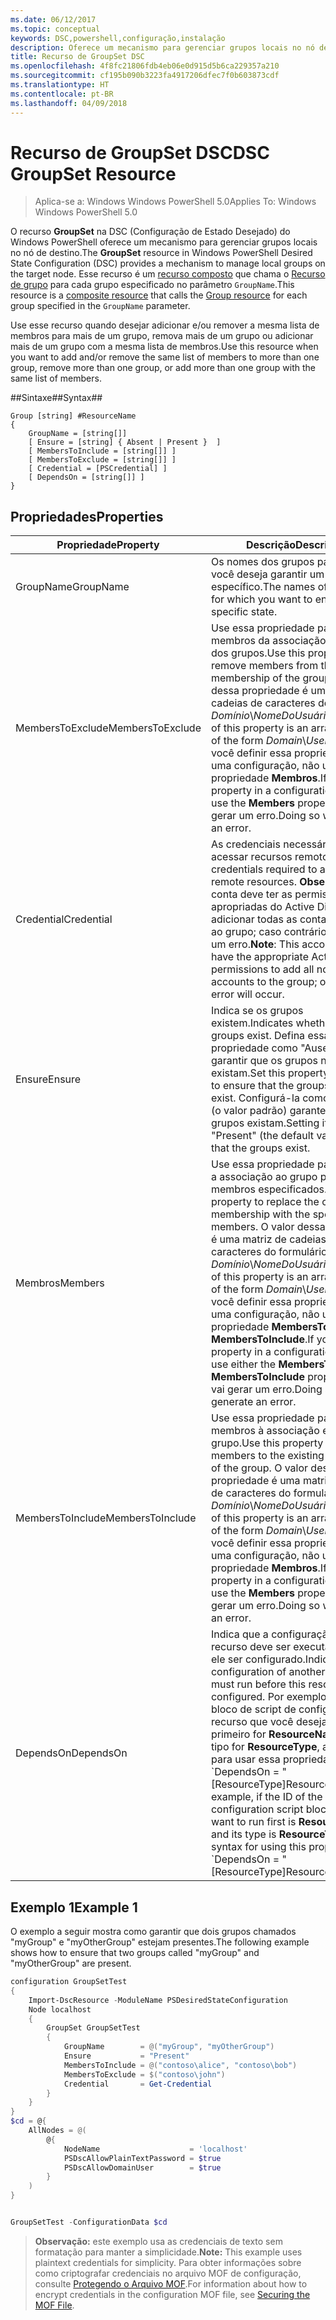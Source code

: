 ```yaml
---
ms.date: 06/12/2017
ms.topic: conceptual
keywords: DSC,powershell,configuração,instalação
description: Oferece um mecanismo para gerenciar grupos locais no nó de destino.
title: Recurso de GroupSet DSC
ms.openlocfilehash: 4f8fc21806fdb4eb06e0d915d5b6ca229357a210
ms.sourcegitcommit: cf195b090b3223fa4917206dfec7f0b603873cdf
ms.translationtype: HT
ms.contentlocale: pt-BR
ms.lasthandoff: 04/09/2018
---
```

# <a name="dsc-groupset-resource"></a><span data-ttu-id="f3d0b-104">Recurso de GroupSet DSC</span><span class="sxs-lookup"><span data-stu-id="f3d0b-104">DSC GroupSet Resource</span></span>

> <span data-ttu-id="f3d0b-105">Aplica-se a: Windows Windows PowerShell 5.0</span><span class="sxs-lookup"><span data-stu-id="f3d0b-105">Applies To: Windows Windows PowerShell 5.0</span></span>

<span data-ttu-id="f3d0b-106">O recurso **GroupSet** na DSC (Configuração de Estado Desejado) do Windows PowerShell oferece um mecanismo para gerenciar grupos locais no nó de destino.</span><span class="sxs-lookup"><span data-stu-id="f3d0b-106">The **GroupSet** resource in Windows PowerShell Desired State Configuration (DSC) provides a mechanism to manage local groups on the target node.</span></span> <span data-ttu-id="f3d0b-107">Esse recurso é um [recurso composto](authoringResourceComposite.md) que chama o [Recurso de grupo](groupResource.md) para cada grupo especificado no parâmetro `GroupName`.</span><span class="sxs-lookup"><span data-stu-id="f3d0b-107">This resource is a [composite resource](authoringResourceComposite.md) that calls the [Group resource](groupResource.md) for each group specified in the `GroupName` parameter.</span></span>

<span data-ttu-id="f3d0b-108">Use esse recurso quando desejar adicionar e/ou remover a mesma lista de membros para mais de um grupo, remova mais de um grupo ou adicionar mais de um grupo com a mesma lista de membros.</span><span class="sxs-lookup"><span data-stu-id="f3d0b-108">Use this resource when you want to add and/or remove the same list of members to more than one group, remove more than one group, or add more than one group with the same list of members.</span></span>

##<a name="syntax"></a><span data-ttu-id="f3d0b-109">Sintaxe##</span><span class="sxs-lookup"><span data-stu-id="f3d0b-109">Syntax##</span></span>
```
Group [string] #ResourceName
{
    GroupName = [string[]]
    [ Ensure = [string] { Absent | Present }  ]
    [ MembersToInclude = [string[]] ]
    [ MembersToExclude = [string[]] ]
    [ Credential = [PSCredential] ]
    [ DependsOn = [string[]] ]
}
```

## <a name="properties"></a><span data-ttu-id="f3d0b-110">Propriedades</span><span class="sxs-lookup"><span data-stu-id="f3d0b-110">Properties</span></span>

|  <span data-ttu-id="f3d0b-111">Propriedade</span><span class="sxs-lookup"><span data-stu-id="f3d0b-111">Property</span></span>  |  <span data-ttu-id="f3d0b-112">Descrição</span><span class="sxs-lookup"><span data-stu-id="f3d0b-112">Description</span></span>   |
|---|---|
| <span data-ttu-id="f3d0b-113">GroupName</span><span class="sxs-lookup"><span data-stu-id="f3d0b-113">GroupName</span></span>| <span data-ttu-id="f3d0b-114">Os nomes dos grupos para os quais você deseja garantir um estado específico.</span><span class="sxs-lookup"><span data-stu-id="f3d0b-114">The names of the groups for which you want to ensure a specific state.</span></span>|
| <span data-ttu-id="f3d0b-115">MembersToExclude</span><span class="sxs-lookup"><span data-stu-id="f3d0b-115">MembersToExclude</span></span>| <span data-ttu-id="f3d0b-116">Use essa propriedade para remover membros da associação existente dos grupos.</span><span class="sxs-lookup"><span data-stu-id="f3d0b-116">Use this property to remove members from the existing membership of the groups.</span></span> <span data-ttu-id="f3d0b-117">O valor dessa propriedade é uma matriz de cadeias de caracteres do formulário *Domínio*\\*NomeDoUsuário*.</span><span class="sxs-lookup"><span data-stu-id="f3d0b-117">The value of this property is an array of strings of the form *Domain*\\*UserName*.</span></span> <span data-ttu-id="f3d0b-118">Se você definir essa propriedade em uma configuração, não use a propriedade **Membros**.</span><span class="sxs-lookup"><span data-stu-id="f3d0b-118">If you set this property in a configuration, do not use the **Members** property.</span></span> <span data-ttu-id="f3d0b-119">Isso vai gerar um erro.</span><span class="sxs-lookup"><span data-stu-id="f3d0b-119">Doing so will generate an error.</span></span>|
| <span data-ttu-id="f3d0b-120">Credential</span><span class="sxs-lookup"><span data-stu-id="f3d0b-120">Credential</span></span>| <span data-ttu-id="f3d0b-121">As credenciais necessárias para acessar recursos remotos.</span><span class="sxs-lookup"><span data-stu-id="f3d0b-121">The credentials required to access remote resources.</span></span> <span data-ttu-id="f3d0b-122">**Observação**: essa conta deve ter as permissões apropriadas do Active Directory para adicionar todas as contas não locais ao grupo; caso contrário, ocorrerá um erro.</span><span class="sxs-lookup"><span data-stu-id="f3d0b-122">**Note**: This account must have the appropriate Active Directory permissions to add all non-local accounts to the group; otherwise, an error will occur.</span></span>
| <span data-ttu-id="f3d0b-123">Ensure</span><span class="sxs-lookup"><span data-stu-id="f3d0b-123">Ensure</span></span>| <span data-ttu-id="f3d0b-124">Indica se os grupos existem.</span><span class="sxs-lookup"><span data-stu-id="f3d0b-124">Indicates whether the groups exist.</span></span> <span data-ttu-id="f3d0b-125">Defina essa propriedade como "Ausente" para garantir que os grupos não existam.</span><span class="sxs-lookup"><span data-stu-id="f3d0b-125">Set this property to "Absent" to ensure that the groups do not exist.</span></span> <span data-ttu-id="f3d0b-126">Configurá-la como "Present" (o valor padrão) garante que os grupos existam.</span><span class="sxs-lookup"><span data-stu-id="f3d0b-126">Setting it to "Present" (the default value) ensures that the groups exist.</span></span>|
| <span data-ttu-id="f3d0b-127">Membros</span><span class="sxs-lookup"><span data-stu-id="f3d0b-127">Members</span></span>| <span data-ttu-id="f3d0b-128">Use essa propriedade para substituir a associação ao grupo pelos membros especificados.</span><span class="sxs-lookup"><span data-stu-id="f3d0b-128">Use this property to replace the current group membership with the specified members.</span></span> <span data-ttu-id="f3d0b-129">O valor dessa propriedade é uma matriz de cadeias de caracteres do formulário *Domínio*\\*NomeDoUsuário*.</span><span class="sxs-lookup"><span data-stu-id="f3d0b-129">The value of this property is an array of strings of the form *Domain*\\*UserName*.</span></span> <span data-ttu-id="f3d0b-130">Se você definir essa propriedade em uma configuração, não use a propriedade **MembersToExclude** ou **MembersToInclude**.</span><span class="sxs-lookup"><span data-stu-id="f3d0b-130">If you set this property in a configuration, do not use either the **MembersToExclude** or **MembersToInclude** property.</span></span> <span data-ttu-id="f3d0b-131">Isso vai gerar um erro.</span><span class="sxs-lookup"><span data-stu-id="f3d0b-131">Doing so will generate an error.</span></span>|
| <span data-ttu-id="f3d0b-132">MembersToInclude</span><span class="sxs-lookup"><span data-stu-id="f3d0b-132">MembersToInclude</span></span>| <span data-ttu-id="f3d0b-133">Use essa propriedade para adicionar membros à associação existente do grupo.</span><span class="sxs-lookup"><span data-stu-id="f3d0b-133">Use this property to add members to the existing membership of the group.</span></span> <span data-ttu-id="f3d0b-134">O valor dessa propriedade é uma matriz de cadeias de caracteres do formulário *Domínio*\\*NomeDoUsuário*.</span><span class="sxs-lookup"><span data-stu-id="f3d0b-134">The value of this property is an array of strings of the form *Domain*\\*UserName*.</span></span> <span data-ttu-id="f3d0b-135">Se você definir essa propriedade em uma configuração, não use a propriedade **Membros**.</span><span class="sxs-lookup"><span data-stu-id="f3d0b-135">If you set this property in a configuration, do not use the **Members** property.</span></span> <span data-ttu-id="f3d0b-136">Isso vai gerar um erro.</span><span class="sxs-lookup"><span data-stu-id="f3d0b-136">Doing so will generate an error.</span></span>|
| <span data-ttu-id="f3d0b-137">DependsOn</span><span class="sxs-lookup"><span data-stu-id="f3d0b-137">DependsOn</span></span> | <span data-ttu-id="f3d0b-138">Indica que a configuração de outro recurso deve ser executada antes de ele ser configurado.</span><span class="sxs-lookup"><span data-stu-id="f3d0b-138">Indicates that the configuration of another resource must run before this resource is configured.</span></span> <span data-ttu-id="f3d0b-139">Por exemplo, se a ID do bloco de script de configuração do recurso que você deseja executar primeiro for __ResourceName__ e seu tipo for __ResourceType__, a sintaxe para usar essa propriedade será \`DependsOn = "[ResourceType]ResourceName"\`\`.</span><span class="sxs-lookup"><span data-stu-id="f3d0b-139">For example, if the ID of the resource configuration script block that you want to run first is __ResourceName__ and its type is __ResourceType__, the syntax for using this property is \`DependsOn = "[ResourceType]ResourceName"\`\`.</span></span>|

## <a name="example-1"></a><span data-ttu-id="f3d0b-140">Exemplo 1</span><span class="sxs-lookup"><span data-stu-id="f3d0b-140">Example 1</span></span>

<span data-ttu-id="f3d0b-141">O exemplo a seguir mostra como garantir que dois grupos chamados "myGroup" e "myOtherGroup" estejam presentes.</span><span class="sxs-lookup"><span data-stu-id="f3d0b-141">The following example shows how to ensure that two groups called "myGroup" and "myOtherGroup" are present.</span></span>

```powershell
configuration GroupSetTest
{
    Import-DscResource -ModuleName PSDesiredStateConfiguration
    Node localhost
    {
        GroupSet GroupSetTest
        {
            GroupName        = @("myGroup", "myOtherGroup")
            Ensure           = "Present"
            MembersToInclude = @("contoso\alice", "contoso\bob")
            MembersToExclude = $("contoso\john")
            Credential       = Get-Credential
        }
    }
}
$cd = @{
    AllNodes = @(
        @{
            NodeName                    = 'localhost'
            PSDscAllowPlainTextPassword = $true
            PSDscAllowDomainUser        = $true
        }
    )
}


GroupSetTest -ConfigurationData $cd
```

><span data-ttu-id="f3d0b-142">**Observação:** este exemplo usa as credenciais de texto sem formatação para manter a simplicidade.</span><span class="sxs-lookup"><span data-stu-id="f3d0b-142">**Note:** This example uses plaintext credentials for simplicity.</span></span> <span data-ttu-id="f3d0b-143">Para obter informações sobre como criptografar credenciais no arquivo MOF de configuração, consulte [Protegendo o Arquivo MOF](secureMOF.md).</span><span class="sxs-lookup"><span data-stu-id="f3d0b-143">For information about how to encrypt credentials in the configuration MOF file, see [Securing the MOF File](secureMOF.md).</span></span>